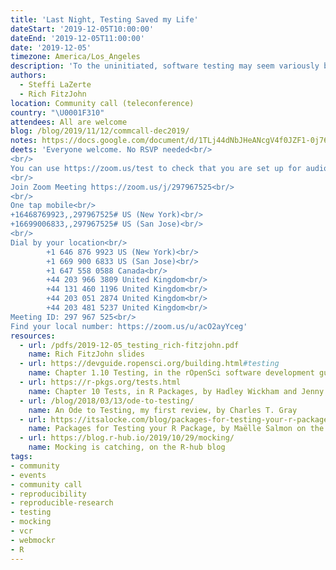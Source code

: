 ```yaml
---
title: 'Last Night, Testing Saved my Life'
dateStart: '2019-12-05T10:00:00'
dateEnd: '2019-12-05T11:00:00'
date: '2019-12-05'
timezone: America/Los_Angeles
description: 'To the uninitiated, software testing may seem variously boring, daunting or bogged down in obscure terminology. However, it has the potential to be enormously useful for people developing software at any level of expertise, and can often be put into practice with relatively little effort. We are aiming to address needs on a continuum, whether you are getting started with testing, or it’s already at the core of your development process. Read the announcement blog post for speaker details.'
authors:
  - Steffi LaZerte
  - Rich FitzJohn
location: Community call (teleconference)
country: "\U0001F310"
attendees: All are welcome
blog: /blog/2019/11/12/commcall-dec2019/
notes: https://docs.google.com/document/d/1TLj44dNbJHeANcgV4f0JZF1-0j76EsxlxDjGBWb5rzc/
deets: 'Everyone welcome. No RSVP needed<br/>
<br/>
You can use https://zoom.us/test to check that you are set up for audio and video<br/>
<br/>
Join Zoom Meeting https://zoom.us/j/297967525<br/>
<br/>
One tap mobile<br/>
+16468769923,,297967525# US (New York)<br/>
+16699006833,,297967525# US (San Jose)<br/>
<br/>
Dial by your location<br/>
        +1 646 876 9923 US (New York)<br/>
        +1 669 900 6833 US (San Jose)<br/>
        +1 647 558 0588 Canada<br/>
        +44 203 966 3809 United Kingdom<br/>
        +44 131 460 1196 United Kingdom<br/>
        +44 203 051 2874 United Kingdom<br/>
        +44 203 481 5237 United Kingdom<br/>
Meeting ID: 297 967 525<br/>
Find your local number: https://zoom.us/u/acO2ayYceg'
resources:  
  - url: /pdfs/2019-12-05_testing_rich-fitzjohn.pdf
    name: Rich FitzJohn slides
  - url: https://devguide.ropensci.org/building.html#testing
    name: Chapter 1.10 Testing, in the rOpenSci software development guide  
  - url: https://r-pkgs.org/tests.html
    name: Chapter 10 Tests, in R Packages, by Hadley Wickham and Jenny Bryan  
  - url: /blog/2018/03/13/ode-to-testing/
    name: An Ode to Testing, my first review, by Charles T. Gray
  - url: https://itsalocke.com/blog/packages-for-testing-your-r-package/
    name: Packages for Testing your R Package, by Maëlle Salmon on the Locke Data blog
  - url: https://blog.r-hub.io/2019/10/29/mocking/
    name: Mocking is catching, on the R-hub blog   
tags:
- community
- events
- community call
- reproducibility
- reproducible-research
- testing
- mocking
- vcr
- webmockr
- R
---
```

